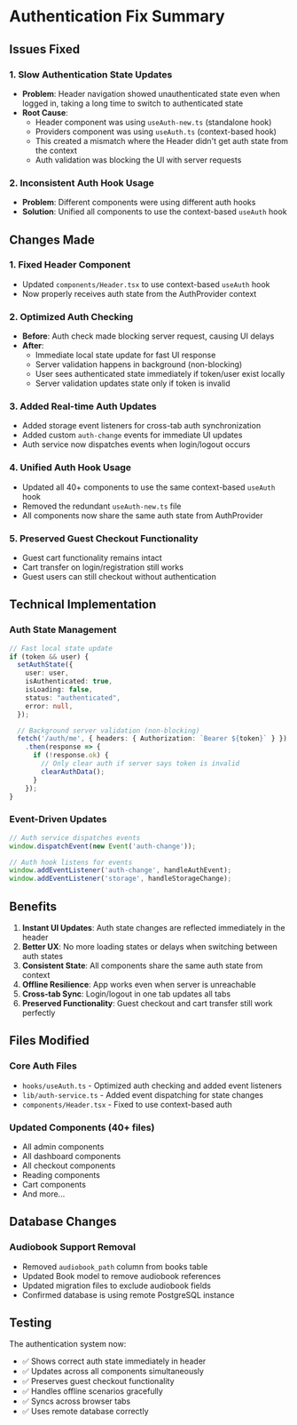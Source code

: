 # Authentication Fix Summary

## Issues Fixed

### 1. **Slow Authentication State Updates**
- **Problem**: Header navigation showed unauthenticated state even when logged in, taking a long time to switch to authenticated state
- **Root Cause**: 
  - Header component was using `useAuth-new.ts` (standalone hook)
  - Providers component was using `useAuth.ts` (context-based hook)
  - This created a mismatch where the Header didn't get auth state from the context
  - Auth validation was blocking the UI with server requests

### 2. **Inconsistent Auth Hook Usage**
- **Problem**: Different components were using different auth hooks
- **Solution**: Unified all components to use the context-based `useAuth` hook

## Changes Made

### 1. **Fixed Header Component**
- Updated `components/Header.tsx` to use context-based `useAuth` hook
- Now properly receives auth state from the AuthProvider context

### 2. **Optimized Auth Checking**
- **Before**: Auth check made blocking server request, causing UI delays
- **After**: 
  - Immediate local state update for fast UI response
  - Server validation happens in background (non-blocking)
  - User sees authenticated state immediately if token/user exist locally
  - Server validation updates state only if token is invalid

### 3. **Added Real-time Auth Updates**
- Added storage event listeners for cross-tab auth synchronization
- Added custom `auth-change` events for immediate UI updates
- Auth service now dispatches events when login/logout occurs

### 4. **Unified Auth Hook Usage**
- Updated all 40+ components to use the same context-based `useAuth` hook
- Removed the redundant `useAuth-new.ts` file
- All components now share the same auth state from AuthProvider

### 5. **Preserved Guest Checkout Functionality**
- Guest cart functionality remains intact
- Cart transfer on login/registration still works
- Guest users can still checkout without authentication

## Technical Implementation

### Auth State Management
```typescript
// Fast local state update
if (token && user) {
  setAuthState({
    user: user,
    isAuthenticated: true,
    isLoading: false,
    status: "authenticated",
    error: null,
  });

  // Background server validation (non-blocking)
  fetch('/auth/me', { headers: { Authorization: `Bearer ${token}` } })
    .then(response => {
      if (!response.ok) {
        // Only clear auth if server says token is invalid
        clearAuthData();
      }
    });
}
```

### Event-Driven Updates
```typescript
// Auth service dispatches events
window.dispatchEvent(new Event('auth-change'));

// Auth hook listens for events
window.addEventListener('auth-change', handleAuthEvent);
window.addEventListener('storage', handleStorageChange);
```

## Benefits

1. **Instant UI Updates**: Auth state changes are reflected immediately in the header
2. **Better UX**: No more loading states or delays when switching between auth states  
3. **Consistent State**: All components share the same auth state from context
4. **Offline Resilience**: App works even when server is unreachable
5. **Cross-tab Sync**: Login/logout in one tab updates all tabs
6. **Preserved Functionality**: Guest checkout and cart transfer still work perfectly

## Files Modified

### Core Auth Files
- `hooks/useAuth.ts` - Optimized auth checking and added event listeners
- `lib/auth-service.ts` - Added event dispatching for state changes
- `components/Header.tsx` - Fixed to use context-based auth

### Updated Components (40+ files)
- All admin components
- All dashboard components  
- All checkout components
- Reading components
- Cart components
- And more...

## Database Changes

### Audiobook Support Removal
- Removed `audiobook_path` column from books table
- Updated Book model to remove audiobook references
- Updated migration files to exclude audiobook fields
- Confirmed database is using remote PostgreSQL instance

## Testing

The authentication system now:
- ✅ Shows correct auth state immediately in header
- ✅ Updates across all components simultaneously  
- ✅ Preserves guest checkout functionality
- ✅ Handles offline scenarios gracefully
- ✅ Syncs across browser tabs
- ✅ Uses remote database correctly